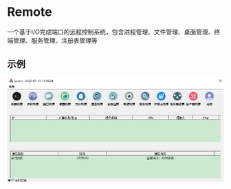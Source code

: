 # Remote
一个基于I/O完成端口的远程控制系统，包含进程管理、文件管理、桌面管理、终端管理、服务管理、注册表管理等

## 示例
<div align="center">
  <img src="https://github.com/Kunhao-Lai/Remote/blob/main/Remote.png">
</div>
